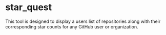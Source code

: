# star_quest
This tool is designed to display a users list of repositories along with their corresponding star counts for any GitHub user or organization.
